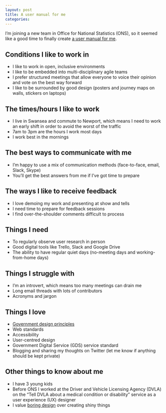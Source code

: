 ```yaml
---
layout: post
title: A user manual for me
categories:
---
```


<p class="lede">I’m joining a new team in Office for National Statistics (ONS), so it seemed like a good time to finally create <a href="https://medium.com/@cassierobinson/a-user-manual-for-me-d3a851fbc694">a user manual for me</a>.</p>

## Conditions I like to work in
- I like to work in open, inclusive environments
- I like to be embedded into multi-disciplinary agile teams
- I prefer structured meetings that allow everyone to voice their opinion and vote on the best way forward
- I like to be surrounded by good design (posters and journey maps on walls, stickers on laptops)

## The times/hours I like to work
- I live in Swansea and commute to Newport, which means I need to work an early shift in order to avoid the worst of the traffic
- 7am to 3pm are the hours I work most days
- I work best in the mornings

## The best ways to communicate with me
- I’m happy to use a mix of communication methods (face-to-face, email, Slack, Skype)
- You’ll get the best answers from me if I’ve got time to prepare

## The ways I like to receive feedback
- I love demoing my work and presenting at show and tells
- I need time to prepare for feedback sessions
- I find over-the-shoulder comments difficult to process

## Things I need
- To regularly observe user research in person
- Good digital tools like Trello, Slack and Google Drive
- The ability to have regular quiet days (no-meeting days and working-from-home days)

## Things I struggle with
- I’m an introvert, which means too many meetings can drain me
- Long email threads with lots of contributors
- Acronyms and jargon

## Things I love
- [Government design principles](https://www.gov.uk/guidance/government-design-principles)
- Web standards
- Accessibility
- User-centred design
- Government Digital Service (GDS) service standard
- Blogging and sharing my thoughts on Twitter (let me know if anything should be kept private)

## Other things to know about me
- I have 3 young kids
- Before ONS I worked at the Driver and Vehicle Licensing Agency (DVLA) on the “Tell DVLA about a medical condition or disability” service as a user experience (UX) designer
- I value [boring design](http://blog.capwatkins.com/the-boring-designer) over creating shiny things
